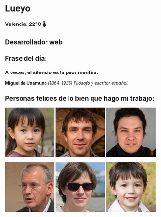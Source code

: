 # Lueyo
### Valencia:  22°C 🌡️
## Desarrollador web
## Frase del día:
<!-- START QUOTE -->
### A veces, el silencio es la peor mentira.
**Miguel de Unamuno** *(1864-1936) Filósofo y escritor español.*
<!-- END QUOTE -->






## Personas felices de lo bien que hago mi trabajo:

<p float="left">
  <img src="src/image_0.png" width="32%" />
  <img src="src/image_1.png" width="32%" /> 
  <img src="src/image_2.png" width="32%" />
</p>
<p float="left">
  <img src="src/image_3.png" width="32%" />
  <img src="src/image_4.png" width="32%" /> 
  <img src="src/image_5.png" width="32%" />
</p>
